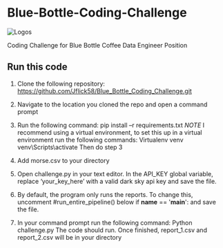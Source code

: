 # Blue-Bottle-Coding-Challenge

![Logos](https://www.yourbestdeals.com/wp-content/uploads/2016/11/Blue-Bottle-Coffee-Coupons.png)

Coding Challenge for Blue Bottle Coffee Data Engineer Position 


## Run this code

1. Clone the following repository: https://github.com/Jflick58/Blue_Bottle_Coding_Challenge.git

2. Navigate to the location you cloned the repo and open a command prompt

3. Run the following command: pip install –r requirements.txt
*NOTE* I recommend using a virtual environment, to set this up in a virtual environment run the following commands: 
Virtualenv venv
venv\Scripts\activate
Then do step 3

4. Add morse.csv to your directory 

5. Open challenge.py in your text editor. In the API_KEY global variable, replace ‘your_key_here’ with a valid dark sky api key and save the file.

6. By default, the program only runs the reports. To change this, uncomment #run_entire_pipeline() below if __name__ == '__main__': and save the file.

7. In your command prompt run the following command: Python challenge.py The code should run. Once finished, report_1.csv and report_2.csv will be in your directory
